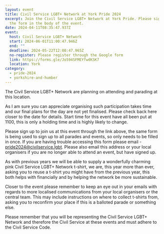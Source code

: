 ```yaml
---
layout: event
title: Civil Service LGBT+ Network at York Pride 2024
excerpt: Join the Civil Service LGBT+ Network at York Pride. Please sign up with
  the form in the body of the event.
date: 2024-04-11T08:35:47.937Z
event:
  host: Civil Service LGBT+ Network
  start: 2024-06-01T11:00:47.946Z
  end: ""
  deadline: 2024-05-22T12:00:47.965Z
  no-register: Please register through the Google form
  link: https://forms.gle/Jo594SFMEYfwdKSK7
  location: York
category:
  - pride-2024
  - yorkshire-and-humber
---
```

The Civil Service LGBT+ Network are planning on attending and parading at this location.

As I am sure you can appreciate organising such participation takes time and our final plans for the day are not yet finalised. Please check back here closer to the date for details. Start time for this event have all been put at 1100, this is only a holding time and is highly likely to change. 

Please sign up to join us at this event through the link above, the same form is being used to sign up to all parades and events, so only needs to be filled in once. If you are having trouble accessing this form please email - [pride2024@civilservice.lgbt](mailto:pride2024@civilservice.lgbt). Please also email this address or your local organisers if you are no longer able to attend an event, but have signed up.

As with previous years we will be able to supply a wonderfully charming pink Civil Service LGBT+ Network t-shirt, we are, this year more than ever, asking you to reuse a t-shirt you might have from the previous year, this both helps with financially and by helping the network be more sustainable. 

Closer to the event please remember to keep an eye out in your emails with regards to more localised communications from your local organisers or the central team. This may include instructions on where to collect t-shirts from, asking you to reconfirm your place if this is a balloted parade or something else.

Please remember that you will be representing the Civil Service LGBT+ Network and therefore the Civil Service at these events and must adhere to the Civil Service Code.